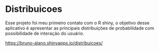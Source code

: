 # Distribuicoes
Esse projeto foi meu primeiro contato com o R shiny, o objetivo desse aplicativo é apresentar as principais distribuições de probabilidade com possibilidade de interação do usuário.


https://bruno-alano.shinyapps.io/distribuicoes/
